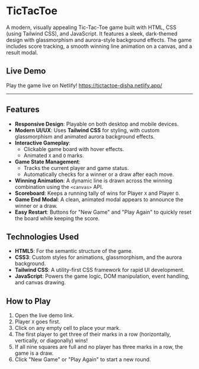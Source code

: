 # TicTacToe
A modern, visually appealing Tic-Tac-Toe game built with HTML, CSS (using Tailwind CSS), and JavaScript. It features a sleek, dark-themed design with glassmorphism and aurora-style background effects. The game includes score tracking, a smooth winning line animation on a canvas, and a result modal.

## Live Demo

Play the game live on Netlify\! https://tictactoe-disha.netlify.app/

-----

## Features

  - **Responsive Design**: Playable on both desktop and mobile devices.
  - **Modern UI/UX**: Uses **Tailwind CSS** for styling, with custom glassmorphism and animated aurora background effects.
  - **Interactive Gameplay**:
      - Clickable game board with hover effects.
      - Animated `X` and `O` marks.
  - **Game State Management**:
      - Tracks the current player and game status.
      - Automatically checks for a winner or a draw after each move.
  - **Winning Animation**: A dynamic line is drawn across the winning combination using the `<canvas>` API.
  - **Scoreboard**: Keeps a running tally of wins for Player `X` and Player `O`.
  - **Game End Modal**: A clean, animated modal appears to announce the winner or a draw.
  - **Easy Restart**: Buttons for "New Game" and "Play Again" to quickly reset the board while keeping the score.

## Technologies Used

  - **HTML5**: For the semantic structure of the game.
  - **CSS3**: Custom styles for animations, glassmorphism, and the aurora background.
  - **Tailwind CSS**: A utility-first CSS framework for rapid UI development.
  - **JavaScript**: Powers the game logic, DOM manipulation, event handling, and canvas drawing.

## How to Play

1.  Open the live demo link.
2.  Player `X` goes first.
3.  Click on any empty cell to place your mark.
4.  The first player to get three of their marks in a row (horizontally, vertically, or diagonally) wins\!
5.  If all nine squares are full and no player has three marks in a row, the game is a draw.
6.  Click "New Game" or "Play Again" to start a new round.
